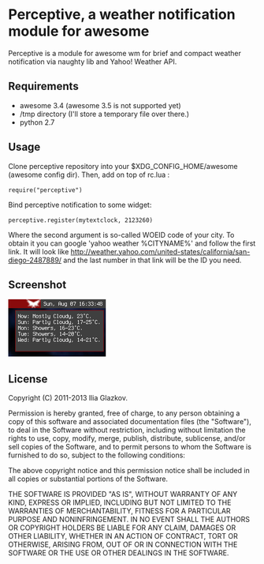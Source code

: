 Perceptive, a weather notification module for awesome
================================

Perceptive is a module for awesome wm for brief and compact
weather notification via naughty lib and Yahoo! Weather API.

Requirements
------------
- awesome 3.4 (awesome 3.5 is not supported yet)
- /tmp directory (I'll store a temporary file over there.)
- python 2.7

Usage
-----
Clone perceptive repository into your $XDG_CONFIG_HOME/awesome (awesome config dir).
Then, add on top of rc.lua :

    require("perceptive")

Bind perceptive notification to some widget:

    perceptive.register(mytextclock, 2123260)

Where the second argument is so-called WOEID code of your city.
To obtain it you can google 'yahoo weather %CITYNAME%' and follow the first link.
It will look like http://weather.yahoo.com/united-states/california/san-diego-2487889/
and the last number in that link will be the ID you need.

Screenshot
-----
![Screenshot][1]

[1]: http://github.com/ioga/perceptive/raw/master/screenshot.png

License
-----
Copyright (C) 2011-2013 Ilia Glazkov.

Permission is hereby granted, free of charge, to any person obtaining a copy of this software and associated documentation files (the "Software"), to deal in the Software without restriction, including without limitation the rights to use, copy, modify, merge, publish, distribute, sublicense, and/or sell copies of the Software, and to permit persons to whom the Software is furnished to do so, subject to the following conditions:

The above copyright notice and this permission notice shall be included in all copies or substantial portions of the Software.

THE SOFTWARE IS PROVIDED "AS IS", WITHOUT WARRANTY OF ANY KIND, EXPRESS OR IMPLIED, INCLUDING BUT NOT LIMITED TO THE WARRANTIES OF MERCHANTABILITY, FITNESS FOR A PARTICULAR PURPOSE AND NONINFRINGEMENT. IN NO EVENT SHALL THE AUTHORS OR COPYRIGHT HOLDERS BE LIABLE FOR ANY CLAIM, DAMAGES OR OTHER LIABILITY, WHETHER IN AN ACTION OF CONTRACT, TORT OR OTHERWISE, ARISING FROM, OUT OF OR IN CONNECTION WITH THE SOFTWARE OR THE USE OR OTHER DEALINGS IN THE SOFTWARE.
